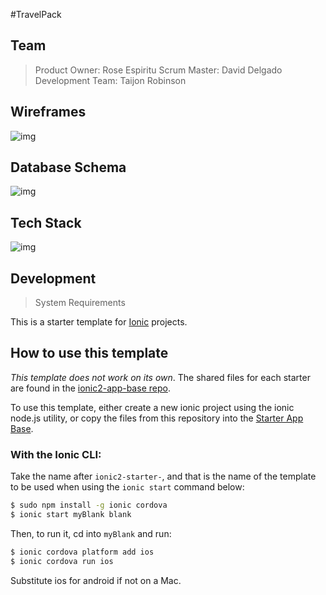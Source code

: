 #TravelPack

## Team ##
 > Product Owner: Rose Espiritu
 > Scrum Master: David Delgado
 > Development Team: Taijon Robinson

## Wireframes ##
![img](http://imgh.us/Screen_Shot_2017-07-10_at_10.39.00_PM.png)

## Database Schema ##
![img](http://imgh.us/Screen_Shot_2017-07-12_at_10.53.34_AM.png)

## Tech Stack ##
![img](http://imgh.us/tech-stack.png)

## Development ##
> System Requirements









This is a starter template for [Ionic](http://ionicframework.com/docs/) projects.

## How to use this template

*This template does not work on its own*. The shared files for each starter are found in the [ionic2-app-base repo](https://github.com/ionic-team/ionic2-app-base).

To use this template, either create a new ionic project using the ionic node.js utility, or copy the files from this repository into the [Starter App Base](https://github.com/ionic-team/ionic2-app-base).

### With the Ionic CLI:

Take the name after `ionic2-starter-`, and that is the name of the template to be used when using the `ionic start` command below:

```bash
$ sudo npm install -g ionic cordova
$ ionic start myBlank blank
```

Then, to run it, cd into `myBlank` and run:

```bash
$ ionic cordova platform add ios
$ ionic cordova run ios
```

Substitute ios for android if not on a Mac.

